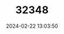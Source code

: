 ---
title: "32348"
category: "Euryodendron excelsum"
draft: false
date: 2024-02-22 13:03:50
languages:
  Chinese: ["Zhuxuemu"]
---